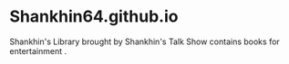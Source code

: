 # Shankhin64.github.io
Shankhin's Library brought by Shankhin's Talk Show contains books for entertainment .
